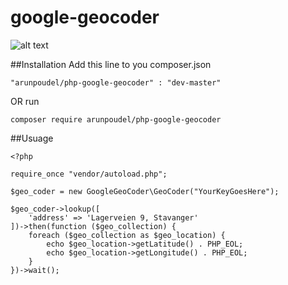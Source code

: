 google-geocoder
===============

![alt text](https://travis-ci.org/arunpoudel/google-geocoder.svg?branch=master "Master Travis Build Status")

##Installation
Add this line to you composer.json

`"arunpoudel/php-google-geocoder" : "dev-master"`

OR run

`composer require arunpoudel/php-google-geocoder`

##Usuage

```
<?php

require_once "vendor/autoload.php";

$geo_coder = new GoogleGeoCoder\GeoCoder("YourKeyGoesHere");

$geo_coder->lookup([
    'address' => 'Lagerveien 9, Stavanger'
])->then(function ($geo_collection) {
    foreach ($geo_collection as $geo_location) {
        echo $geo_location->getLatitude() . PHP_EOL;
        echo $geo_location->getLongitude() . PHP_EOL;
    }
})->wait();
```

